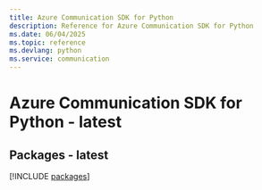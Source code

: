 ```yaml
---
title: Azure Communication SDK for Python
description: Reference for Azure Communication SDK for Python
ms.date: 06/04/2025
ms.topic: reference
ms.devlang: python
ms.service: communication
---
```

# Azure Communication SDK for Python - latest
## Packages - latest
[!INCLUDE [packages](communication-index.md)]